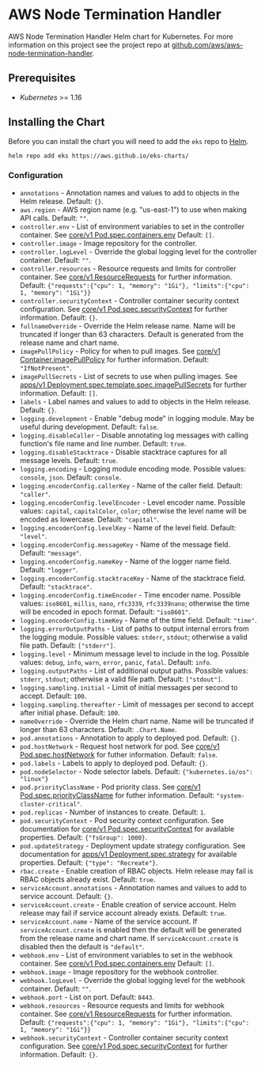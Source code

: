 # AWS Node Termination Handler

AWS Node Termination Handler Helm chart for Kubernetes. For more information on this project see the project repo at [github.com/aws/aws-node-termination-handler](https://github.com/aws/aws-node-termination-handler).

## Prerequisites

- _Kubernetes_ >= 1.16

## Installing the Chart

Before you can install the chart you will need to add the `eks` repo to [Helm](https://helm.sh/).

```shell
helm repo add eks https://aws.github.io/eks-charts/
```

### Configuration

* `annotations` - Annotation names and values to add to objects in the Helm release. Default: `{}`.
* `aws.region` - AWS region name (e.g. "us-east-1") to use when making API calls. Default: `""`.
* `controller.env` - List of environment variables to set in the controller container. See [core/v1 Pod.spec.containers.env](https://kubernetes.io/docs/reference/generated/kubernetes-api/v1.19/#container-v1-core) Default: `[]`.
* `controller.image` - Image repository for the controller.
* `controller.logLevel` - Override the global logging level for the controller container. Default: `""`.
* `controller.resources` - Resource requests and limits for controller container. See [core/v1 ResourceRequests](https://kubernetes.io/docs/reference/generated/kubernetes-api/v1.19/#resourcerequirements-v1-core) for further information. Default: `{"requests":{"cpu": 1, "memory": "1Gi"}, "limits":{"cpu": 1, "memory": "1Gi"}}`
* `controller.securityContext` - Controller container security context configuration. See [core/v1 Pod.spec.securityContext](https://kubernetes.io/docs/reference/generated/kubernetes-api/v1.19/#podsecuritycontext-v1-core) for further information. Default: `{}`.
* `fullnameOverride` - Override the Helm release name. Name will be truncated if longer than 63 characters. Default is generated from the release name and chart name.
* `imagePullPolicy` - Policy for when to pull images. See [core/v1 Container.imagePullPolicy](https://kubernetes.io/docs/reference/generated/kubernetes-api/v1.19/#container-v1-core) for further information. Default: `"IfNotPresent"`.
* `imagePullSecrets` - List of secrets to use when pulling images. See [apps/v1 Deployment.spec.template.spec.imagePullSecrets](https://kubernetes.io/docs/reference/generated/kubernetes-api/v1.19/#podspec-v1-core) for further information. Default: `[]`.
* `labels` - Label names and values to add to objects in the Helm release. Default: `{}`.
* `logging.development` - Enable "debug mode" in logging module. May be useful during development. Default: `false`.
* `logging.disableCaller` - Disable annotating log messages with calling function's file name and line number. Default: `true`.
* `logging.disableStacktrace` - Disable stacktrace captures for all message levels. Default: `true`.
* `logging.encoding` - Logging module encoding mode. Possible values: `console`, `json`. Default: `console`.
* `logging.encoderConfig.callerKey` - Name of the caller field. Default: `"caller"`.
* `logging.encoderConfig.levelEncoder` - Level encoder name. Possible values: `capital`, `capitalColor`, `color`; otherwise the level name will be encoded as lowercase. Default: `"capital"`.
* `logging.encoderConfig.levelKey` - Name of the level field. Default: `"level"`.
* `logging.encoderConfig.messageKey` - Name of the message field. Default: `"message"`.
* `logging.encoderConfig.nameKey` - Name of the logger name field. Default: `"logger"`.
* `logging.encoderConfig.stacktraceKey` - Name of the stacktrace field. Default: `"stacktrace"`.
* `logging.encoderConfig.timeEncoder` - Time encoder name. Possible values: `iso8601`, `millis`, `nano`, `rfc3339`, `rfc3339nano`; otherwise the time will be encoded in epoch format. Default: `"iso8601"`.
* `logging.encoderConfig.timeKey` - Name of the time field. Default: `"time"`.
* `logging.errorOutputPaths` - List of paths to output internal errors from the logging module. Possible values: `stderr`, `stdout`; otherwise a valid file path. Default: `["stderr"]`.
* `logging.level` - Minimum message level to include in the log. Possible values: `debug`, `info`, `warn`, `error`, `panic`, `fatal`. Default: `info`.
* `logging.outputPaths` - List of additional output paths. Possible values: `stderr`, `stdout`; otherwise a valid file path. Default: `["stdout"]`.
* `logging.sampling.initial` - Limit of initial messages per second to accept. Default: `100`.
* `logging.sampling.thereafter` - Limit of messages per second to accept after initial phase. Default: `100`.
* `nameOverride` - Override the Helm chart name. Name will be truncated if longer than 63 characters. Default: `.Chart.Name`.
* `pod.annotations` - Annotation to apply to deployed pod. Default: `{}`.
* `pod.hostNetwork` - Request host network for pod. See [core/v1 Pod.spec.hostNetwork](https://kubernetes.io/docs/reference/generated/kubernetes-api/v1.19/#podspec-v1-core) for futher information. Default: `false`.
* `pod.labels` - Labels to apply to deployed pod. Default: `{}`.
* `pod.nodeSelector` - Node selector labels. Default: `{"kubernetes.io/os": "linux"}`
* `pod.priorityClassName` - Pod priority class. See [core/v1 Pod.spec.priorityClassName](https://kubernetes.io/docs/reference/generated/kubernetes-api/v1.19/#podspec-v1-core) for futher information. Default: `"system-cluster-critical"`.
* `pod.replicas` - Number of instances to create. Default: `1`.
* `pod.securityContext` - Pod security context configuration. See documentation for [core/v1 Pod.spec.securityContext](https://kubernetes.io/docs/reference/generated/kubernetes-api/v1.19/#podsecuritycontext-v1-core) for available properties. Default: `{"fsGroup": 1000}`.
* `pod.updateStrategy` - Deployment update strategy configuration. See documentation for [apps/v1 Deployment.spec.strategy](https://kubernetes.io/docs/reference/generated/kubernetes-api/v1.19/#deploymentstrategy-v1-apps) for available properties. Default: `{"type": "Recreate"}`.
* `rbac.create` - Enable creation of RBAC objects. Helm release may fail is RBAC objects already exist. Default: `true`.
* `serviceAccount.annotations` - Annotation names and values to add to service account. Default: `{}`.
* `serviceAccount.create` - Enable creation of service account. Helm release may fail if service account already exists. Default: `true`.
* `serviceAccount.name` - Name of the service account. If `serviceAccount.create` is enabled then the default will be generated from the release name and chart name. If `serviceAccount.create` is disabled then the default is `"default"`.
* `webhook.env` - List of environment variables to set in the webhook container. See [core/v1 Pod.spec.containers.env](https://kubernetes.io/docs/reference/generated/kubernetes-api/v1.19/#container-v1-core) Default: `[]`.
* `webhook.image` - Image repository for the webhook controller.
* `webhook.logLevel` - Override the global logging level for the webhook container. Default: `""`.
* `webhook.port` - List on port. Default: `8443`.
* `webhook.resources` - Resource requests and limits for webhook container. See [core/v1 ResourceRequests](https://kubernetes.io/docs/reference/generated/kubernetes-api/v1.19/#resourcerequirements-v1-core) for further information. Default: `{"requests":{"cpu": 1, "memory": "1Gi"}, "limits":{"cpu": 1, "memory": "1Gi"}}`
* `webhook.securityContext` - Controller container security context configuration. See [core/v1 Pod.spec.securityContext](https://kubernetes.io/docs/reference/generated/kubernetes-api/v1.19/#podsecuritycontext-v1-core) for further information. Default: `{}`.
